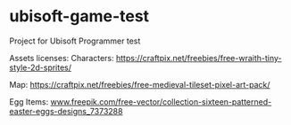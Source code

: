 # ubisoft-game-test
Project for Ubisoft Programmer test

Assets licenses:
Characters: https://craftpix.net/freebies/free-wraith-tiny-style-2d-sprites/


Map: https://craftpix.net/freebies/free-medieval-tileset-pixel-art-pack/


Egg Items: www.freepik.com/free-vector/collection-sixteen-patterned-easter-eggs-designs_7373288

